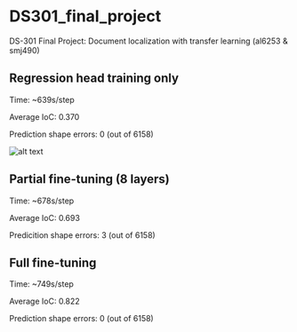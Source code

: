 # DS301_final_project
DS-301 Final Project: Document localization with transfer learning (al6253 &amp; smj490)

## Regression head training only
Time: ~639s/step

Average IoC: 0.370

Prediction shape errors: 0 (out of 6158)

![alt text](https://github.com/sophiejuco/DS301_final_project/blob/main/model0sts.png?raw=true)


## Partial fine-tuning (8 layers)
Time: ~678s/step

Average IoC: 0.693

Predicition shape errors: 3 (out of 6158)

## Full fine-tuning
Time: ~749s/step

Average IoC: 0.822

Prediction shape errors: 0 (out of 6158)

